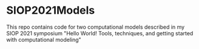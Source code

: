 # SIOP2021Models
This repo contains code for two computational models described in my SIOP 2021 symposium "Hello World! Tools, techniques, and getting started with computational modeling"
